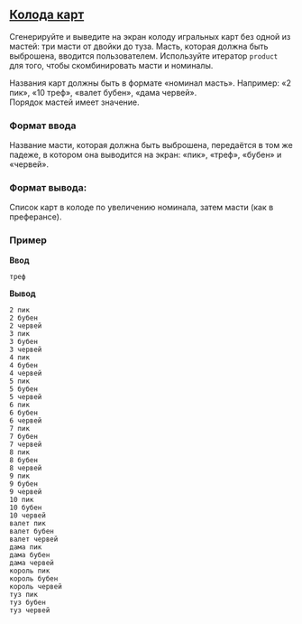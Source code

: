 ## [Колода карт](../../../solutions/3.4/34_f.py)

Сгенерируйте и выведите на экран колоду игральных карт без одной из мастей: три масти от двойки до туза. Масть, которая должна быть выброшена, вводится пользователем. Используйте итератор `product` для того, чтобы скомбинировать масти и номиналы.

Названия карт должны быть в формате «номинал масть». Например: «2 пик», «10 треф», «валет бубен», «дама червей».\
Порядок мастей имеет значение.

### Формат ввода

Название масти, которая должна быть выброшена, передаётся в том же падеже, в котором она выводится на экран: «пик», «треф», «бубен» и «червей».

### Формат вывода:

Список карт в колоде по увеличению номинала, затем масти (как в преферансе).

### Пример

__Ввод__
```plaintext
треф
```

__Вывод__
```plaintext
2 пик
2 бубен
2 червей
3 пик
3 бубен
3 червей
4 пик
4 бубен
4 червей
5 пик
5 бубен
5 червей
6 пик
6 бубен
6 червей
7 пик
7 бубен
7 червей
8 пик
8 бубен
8 червей
9 пик
9 бубен
9 червей
10 пик
10 бубен
10 червей
валет пик
валет бубен
валет червей
дама пик
дама бубен
дама червей
король пик
король бубен
король червей
туз пик
туз бубен
туз червей
```